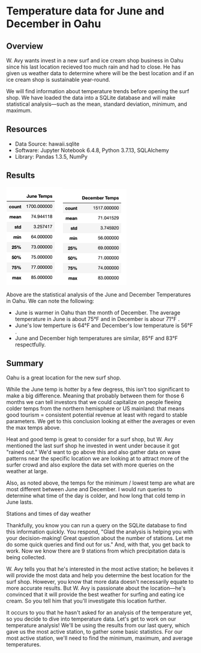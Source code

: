 # Temperature data for June and December in Oahu

## Overview
W. Avy wants invest in a new surf and ice cream shop business in Oahu since his last location recieved too much rain and had to close. He has given us weather data to determine where will be the best location and if an ice cream shop is sustainable year-round.

We will find information about temperature trends before opening the surf shop. We have loaded the data into a SQLite database and will make statistical analysis—such as the mean, standard deviation, minimum, and maximum. 


## Resources
- Data Source: hawaii.sqlite
- Software: Jupyter Notebook 6.4.8, Python 3.7.13, SQLAlchemy 
- Library: Pandas 1.3.5, NumPy


## Results
<img src="https://github.com/laneyberm/surfs_up/blob/main/june_temp.png" width="150"><img src="https://github.com/laneyberm/surfs_up/blob/main/dec_temp.png" width="170">

Above are the statistical analysis of the June and December Temperatures in Oahu. We can note the following:
- June is warmer in Oahu than the month of December. The average temperature in June is about 75°F  and in December is abour 71°F .
- June's low temperture is 64°F  and December's low temperature is 56°F . 
- June and December high temperatures are similar, 85°F and 83°F respectfully. 


## Summary
Oahu is a great location for the new surf shop. 

While the June temp is hotter by a few degress, this isn't too significant to make a big difference. Meaning that probably between them for those 6 months we can tell investors that we could capitalize on people fleeing colder temps from the northern hemisphere or US mainland: that means good tourism = consistent potential revenue at least with regard to stable parameters. We get to this conclusion looking at either the averages or even the max temps above.

Heat and good temp is great to consider for a surf shop, but W. Avy mentioned the last surf shop he invested in went under because it got "rained out." We'd want to go above this and also gather data on wave patterns near the specific location we are looking at to attract more of the surfer crowd and also explore the data set with more queries on the weather at large.

Also, as noted above, the temps for the minimum / lowest temp are what are most different between June and December. I would run queries to determine what time of the day is colder, and how long that cold temp in June lasts.

Stations and times of day weather 


Thankfully, you know you can run a query on the SQLite database to find this information quickly. You respond, "Glad the analysis is helping you with your decision-making! Great question about the number of stations. Let me do some quick queries and find out for us." And, with that, you get back to work.
Now we know there are 9 stations from which precipitation data is being collected.

W. Avy tells you that he's interested in the most active station; he believes it will provide the most data and help you determine the best location for the surf shop. However, you know that more data doesn't necessarily equate to more accurate results. But W. Avy is passionate about the location—he's convinced that it will provide the best weather for surfing and eating ice cream. So you tell him that you'll investigate this location further.

It occurs to you that he hasn't asked for an analysis of the temperature yet, so you decide to dive into temperature data.
Let's get to work on our temperature analysis! We'll be using the results from our last query, which gave us the most active station, to gather some basic statistics. For our most active station, we'll need to find the minimum, maximum, and average temperatures.
